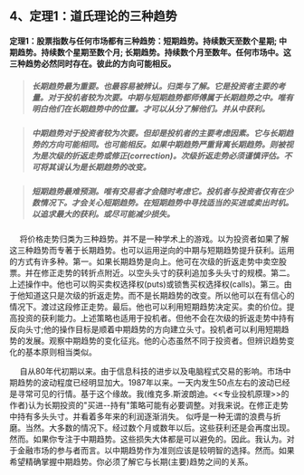 ## 4、定理1：道氏理论的三种趋势

#### 定理1：股票指数与任何市场都有三种趋势：短期趋势。持续数天至数个星期; 中期趋势。持续数个星期至数个月; 长期趋势。持续数个月至数年。任何市场中。这三种趋势必然同时存在。彼此的方向可能相反。

> ##### 长期趋势最为重要。也最容易被辨认。归类与了解。它是投资者主要的考量。对于投机者较为次要。中期与短期趋势都师傅属于长期趋势之中。唯有明白他们在长期趋势中的位置。才可以从分了解他们。并从中获利。

> ##### 中期趋势对于投资者较为次要。但却是投机者的主要考虑因素。它与长期趋势的方向可能相同。也可能相反。如果中期趋势严重背离长期趋势。则被视为是次级的折返走势或修正(correction)。次级折返走势必须谨慎评估。不可将其误认为是长期趋势的改变。

> ##### 短期趋势最难预测。唯有交易者才会随时考虑它。投机者与投资者仅有在少数情况下。才会关心短期趋势。在短期趋势中寻找适当的买进或卖出时机。以追求最大的获利。或尽可能减少损失。

　  将价格走势归类为三种趋势。并不是一种学术上的游戏。以为投资者如果了解这三种趋势而专著于长期趋势。也可以运用逆向的中期与短期趋势提升获利。运用的方式有许多种。第一。如果长期趋势是向上。他可在次级的折返走势中卖空股票。并在修正走势的转折点附近。以空头头寸的获利追加多头头寸的规模。第二。上述操作中。他也可以购买卖权选择权(puts)或锁售买权选择权(calls)。第三。由于他知道这只是次级的折返走势。而不是长期趋势的改变。所以他可以在有信心的情况下。渡过这段修正走势。最后。他也可以利用短期趋势决定买。卖的价位。提高投资的获利能力。上述策略也适用于投机者。但他不会在次级的折返走势中持有反向头寸;他的操作目标是顺着中期趋势的方向建立头寸。投机者可以利用短期趋势的发展。观察中期趋势的变化征兆。他的心态虽然不同于投资者。但辨识趋势变化的基本原则相当类似。

　  自从80年代初期以来。由于信息科技的进步以及电脑程式交易的影响。市场中期趋势的波动程度已经明显加大。1987年以来。一天内发生50点左右的波动已经是寻常可见的行情。基于这个缘故。我(维克多.斯波朗迪。<<专业投机原理>>的作者)认为长期投资的"买进--持有"策略可能有必要调整。对我来说。在修正走势中持有多头头寸。并看着多年来的利润逐渐消失。 似呼是一种无谓的浪费与折磨。当然。大多数的情况下。经过数个月或数年以后。这些获利还是会再度出现。然而。如果你专注于中期趋势。这些损失大体都是可以避免的。因此。我认为。对于金融市场的参与者而言。以中期趋势作为准则应该是较明智的选择。然而。如果希望精确掌握中期趋势。你必须了解它与长期(主要)趋势之间的关系。
